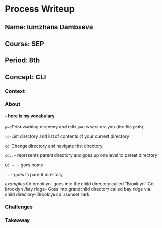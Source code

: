 # Process Writeup
## Name: Iumzhana Dambaeva
## Course: SEP
## Period: 8th
## Concept: CLI


### Context


### About 
#### - here is my vocabulary 
```pwd```Print working directory and tells you where are you (the file path)

```ls```-List directory and list of contents of your current directory

```cd```-Change directory and navigate that directory 

```cd..```- represents parent directory and goes up one level to parent directory

```Cd ~ ``` - goes home

```..``` - goes to parent directory

 _examples_
Cd brooklyn- goes into the child directory called “Brooklyn”
Cd brooklyn /bay ridge- Goes into grandchild directory called bay ridge via child directory- Brooklyn 
cd../sunset park

### Challenges


  
### Takeaway

